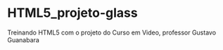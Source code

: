 # HTML5_projeto-glass
 Treinando HTML5 com o projeto do Curso em Video, professor Gustavo Guanabara
